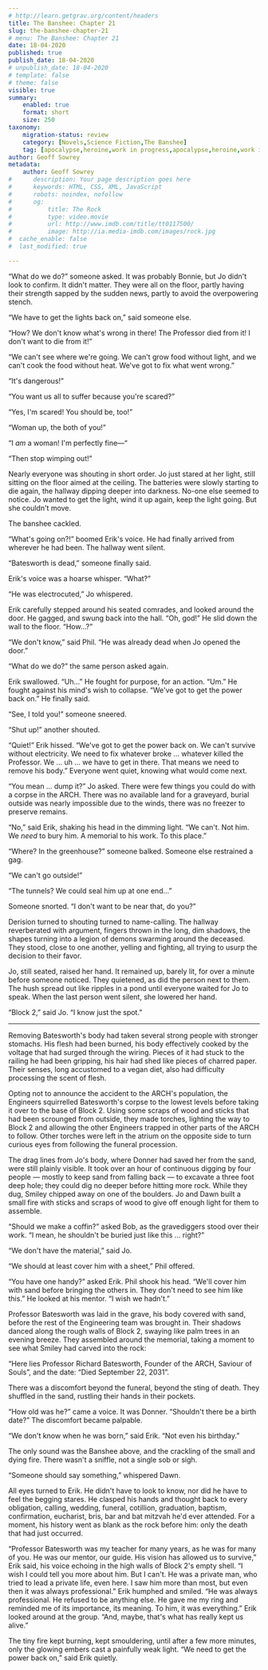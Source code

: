 ```yaml
---
# http://learn.getgrav.org/content/headers
title: The Banshee: Chapter 21
slug: the-banshee-chapter-21
# menu: The Banshee: Chapter 21
date: 18-04-2020
published: true
publish_date: 18-04-2020
# unpublish_date: 18-04-2020
# template: false
# theme: false
visible: true
summary:
    enabled: true
    format: short
    size: 250
taxonomy:
    migration-status: review
    category: [Novels,Science Fiction,The Banshee]
    tag: [apocalypse,heroine,work in progress,apocalypse,heroine,work in progress]
author: Geoff Sowrey
metadata:
    author: Geoff Sowrey
#      description: Your page description goes here
#      keywords: HTML, CSS, XML, JavaScript
#      robots: noindex, nofollow
#      og:
#          title: The Rock
#          type: video.movie
#          url: http://www.imdb.com/title/tt0117500/
#          image: http://ia.media-imdb.com/images/rock.jpg
#  cache_enable: false
#  last_modified: true

---
```


“What do we do?” someone asked. It was probably Bonnie, but Jo didn't look to confirm. It didn't matter. They were all on the floor, partly having their strength sapped by the sudden news, partly to avoid the overpowering stench. 

“We have to get the lights back on,” said someone else.

“How? We don't know what's wrong in there! The Professor died from it! I don't want to die from it!” 

“We can't see where we're going. We can't grow food without light, and we can't cook the food without heat. We've got to fix what went wrong.” 

“It's dangerous!” 

“You want us all to suffer because you're scared?” 

“Yes, I'm scared! You should be, too!” 

“Woman up, the both of you!” 

“I *am* a woman! I'm perfectly fine—“

“Then stop wimping out!” 

Nearly everyone was shouting in short order. Jo just stared at her light, still sitting on the floor aimed at the ceiling. The batteries were slowly starting to die again, the hallway dipping deeper into darkness. No-one else seemed to notice. Jo wanted to get the light, wind it up again, keep the light going. But she couldn't move. 

The banshee cackled. 

“What's going on?!” boomed Erik's voice. He had finally arrived from wherever he had been. The hallway went silent. 

“Batesworth is dead,” someone finally said. 

Erik's voice was a hoarse whisper. “What?” 

“He was electrocuted,” Jo whispered. 

Erik carefully stepped around his seated comrades, and looked around the door. He gagged, and swung back into the hall. “Oh, god!” He slid down the wall to the floor. “How…?” 

“We don't know,” said Phil. “He was already dead when Jo opened the door.” 

“What do we do?” the same person asked again. 

Erik swallowed. “Uh…” He fought for purpose, for an action. “Um.” He fought against his mind's wish to collapse. “We've got to get the power back on.” He finally said. 

“See, I told you!” someone sneered. 

“Shut up!” another shouted. 

“Quiet!” Erik hissed. “We've got to get the power back on. We can't survive without electricity. We need to fix whatever broke … whatever killed the Professor. We … uh … we have to get in there. That means we need to remove his body.” Everyone went quiet, knowing what would come next.

“You mean … dump it?” Jo asked. There were few things you could do with a corpse in the ARCH. There was no available land for a graveyard, burial outside was nearly impossible due to the winds, there was no freezer to preserve remains. 

“No,” said Erik, shaking his head in the dimming light. “We can't. Not him. We *need* to bury him. A memorial to his work. To this place.” 

“Where? In the greenhouse?” someone balked. Someone else restrained a gag. 

“We can't go outside!” 

“The tunnels? We could seal him up at one end…” 

Someone snorted. “I don't want to be near that, do you?” 

Derision turned to shouting turned to name-calling. The hallway reverberated with argument, fingers thrown in the long, dim shadows, the shapes turning into a legion of demons swarming around the deceased. They stood, close to one another, yelling and fighting, all trying to usurp the decision to their favor. 

Jo, still seated, raised her hand. It remained up, barely lit, for over a minute before someone noticed. They quietened, as did the person next to them. The hush spread out like ripples in a pond until everyone waited for Jo to speak. When the last person went silent, she lowered her hand.

“Block 2,” said Jo. “I know just the spot.” 

- - - - - -

Removing Batesworth's body had taken several strong people with stronger stomachs. His flesh had been burned, his body effectively cooked by the voltage that had surged through the wiring. Pieces of it had stuck to the railing he had been gripping, his hair had shed like pieces of charred paper. Their senses, long accustomed to a vegan diet, also had difficulty processing the scent of flesh. 

Opting not to announce the accident to the ARCH's population, the Engineers squirrelled Batesworth's corpse to the lowest levels before taking it over to the base of Block 2. Using some scraps of wood and sticks that had been scrounged from outside, they made torches, lighting the way to Block 2 and allowing the other Engineers trapped in other parts of the ARCH to follow. Other torches were left in the atrium on the opposite side to turn curious eyes from following the funeral procession.

The drag lines from Jo's body, where Donner had saved her from the sand, were still plainly visible. It took over an hour of continuous digging by four people — mostly to keep sand from falling back — to excavate a three foot deep hole; they could dig no deeper before hitting more rock. While they dug, Smiley chipped away on one of the boulders. Jo and Dawn built a small fire with sticks and scraps of wood to give off enough light for them to assemble. 

“Should we make a coffin?” asked Bob, as the gravediggers stood over their work. “I mean, he shouldn't be buried just like this … right?” 

“We don't have the material,” said Jo. 

“We should at least cover him with a sheet,” Phil offered. 

“You have one handy?” asked Erik. Phil shook his head. “We'll cover him with sand before bringing the others in. They don't need to see him like this.” He looked at his mentor. “I wish we hadn't.” 

Professor Batesworth was laid in the grave, his body covered with sand, before the rest of the Engineering team was brought in. Their shadows danced along the rough walls of Block 2, swaying like palm trees in an evening breeze. They assembled around the memorial, taking a moment to see what Smiley had carved into the rock: 

“Here lies Professor Richard Batesworth, Founder of the ARCH, Saviour of Souls”, and the date: “Died September 22, 2031”.

There was a discomfort beyond the funeral, beyond the sting of death. They shuffled in the sand, rustling their hands in their pockets. 

“How old was he?” came a voice. It was Donner. “Shouldn't there be a birth date?” The discomfort became palpable. 

“We don't know when he was born,” said Erik. “Not even his birthday.” 

The only sound was the Banshee above, and the crackling of the small and dying fire. There wasn't a sniffle, not a single sob or sigh. 

“Someone should say something,” whispered Dawn. 

All eyes turned to Erik. He didn't have to look to know, nor did he have to feel the begging stares. He clasped his hands and thought back to every obligation, calling, wedding, funeral, cotillion, graduation, baptism, confirmation, eucharist, bris, bar and bat mitzvah he'd ever attended. For a moment, his history went as blank as the rock before him: only the death that had just occurred. 

“Professor Batesworth was my teacher for many years, as he was for many of you. He was our mentor, our guide. His vision has allowed us to survive,” Erik said, his voice echoing in the high walls of Block 2's empty shell. “I wish I could tell you more about him. But I can't. He was a private man, who tried to lead a private life, even here. I saw him more than most, but even then it was always professional.” Erik humphed and smiled. “He was always professional. He refused to be anything else. He gave me my ring and reminded me of its importance, its meaning. To him, it was everything.” Erik looked around at the group. “And, maybe, that's what has really kept us alive.” 

The tiny fire kept burning, kept smouldering, until after a few more minutes, only the glowing embers cast a painfully weak light. “We need to get the power back on,” said Erik quietly. 